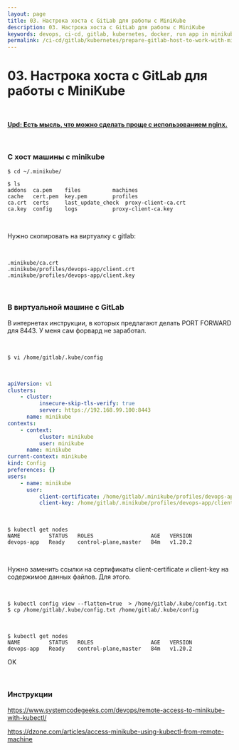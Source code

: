 ```yaml
---
layout: page
title: 03. Настрока хоста с GitLab для работы с MiniKube
description: 03. Настрока хоста с GitLab для работы с MiniKube
keywords: devops, ci-cd, gitlab, kubernetes, docker, run app in minikube with helm
permalink: /ci-cd/gitlab/kubernetes/prepare-gitlab-host-to-work-with-minikube/
---
```


# 03. Настрока хоста с GitLab для работы с MiniKube

<br/>

**[Upd: Есть мысль, что можно сделать проще с использованием nginx.](/containers/k8s/setup/minikube/remote-connection/)**

<br/>

<!--

$ minikube --profile devops-app start --apiserver-ips=192.168.0.5

-->

### С хост машины c minikube

```
$ cd ~/.minikube/

$ ls
addons	ca.pem	  files		     machines
cache	cert.pem  key.pem	     profiles
ca.crt	certs	  last_update_check  proxy-client-ca.crt
ca.key	config	  logs		     proxy-client-ca.key
```

<br/>

Нужно скопировать на виртуалку с gitlab:

<br/>

```
.minikube/ca.crt
.minikube/profiles/devops-app/client.crt
.minikube/profiles/devops-app/client.key
```

<br/>

### В виртуальной машине с GitLab

В интернетах инструкции, в которых предлагают делать PORT FORWARD для 8443. У меня сам форвард не заработал.

<br/>

```
$ vi /home/gitlab/.kube/config
```

<br/>

```yaml
apiVersion: v1
clusters:
    - cluster:
          insecure-skip-tls-verify: true
          server: https://192.168.99.100:8443
      name: minikube
contexts:
    - context:
          cluster: minikube
          user: minikube
      name: minikube
current-context: minikube
kind: Config
preferences: {}
users:
    - name: minikube
      user:
          client-certificate: /home/gitlab/.minikube/profiles/devops-app/client.crt
          client-key: /home/gitlab/.minikube/profiles/devops-app/client.key
```

<br/>

```
$ kubectl get nodes
NAME         STATUS   ROLES                  AGE   VERSION
devops-app   Ready    control-plane,master   84m   v1.20.2
```

<br/>

Нужно заменить ссылки на сертификаты client-certificate и client-key на содержимое данных файлов. Для этого.

<br/>

```
$ kubectl config view --flatten=true  > /home/gitlab/.kube/config.txt
$ cp /home/gitlab/.kube/config.txt /home/gitlab/.kube/config
```

<br/>

```
$ kubectl get nodes
NAME         STATUS   ROLES                  AGE   VERSION
devops-app   Ready    control-plane,master   84m   v1.20.2
```

OK

<br/>

### Инструкции

https://www.systemcodegeeks.com/devops/remote-access-to-minikube-with-kubectl/

https://dzone.com/articles/access-minikube-using-kubectl-from-remote-machine
